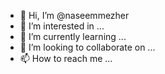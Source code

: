 - 👋 Hi, I’m @naseemmezher
- 👀 I’m interested in ...
- 🌱 I’m currently learning ...
- 💞️ I’m looking to collaborate on ...
- 📫 How to reach me ...

<!---
naseemmezher/naseemmezher is a ✨ special ✨ repository because its `README.md` (this file) appears on your GitHub profile.
You can click the Preview link to take a look at your changes.
account bank i need its important 🏦 
Naseem mezher--
